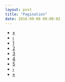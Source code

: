 ```yaml
---
layout: post
title: "Pagination"
date: 2016-09-08 00:00:02
---
```


<nav>
  <ul class="pagination">
    <li>
      <a href="#" aria-label="Previous First Page">
        <span aria-hidden="true">&laquo;</span>
      </a>
    </li>
    <li>
      <a href="#" aria-label="Previous">
        <span aria-hidden="true">&lsaquo;</span>
      </a>
    </li>
    <li>
      <a href="#">1</a>
    </li>
    <li>
      <a href="#">2</a>
    </li>
    <li>
      <a href="#">3</a>
    </li>
    <li>
      <a href="#">4</a>
    </li>
    <li class="active">
      <a href="#">5</a>
    </li>
    <li class="disabled">
      <a href="#" aria-label="Previous">
        <span aria-hidden="true">&rsaquo;</span>
      </a>
    </li>
    <li class="disabled">
      <a href="#" aria-label="Next Last Page">
        <span aria-hidden="true">&raquo;</span>
      </a>
    </li>
  </ul>
</nav>